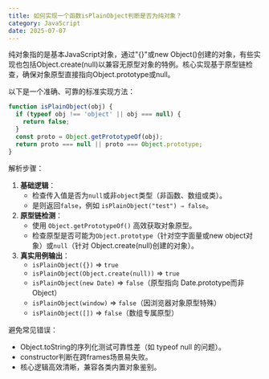 ```yaml
---
title: 如何实现一个函数isPlainObject判断是否为纯对象？
category: JavaScript
date: 2025-07-07
---
```

纯对象指的是基本JavaScript对象，通过"{}"或new Object()创建的对象，有些实现也包括Object.create(null)以兼容无原型对象的特例。核心实现基于原型链检查，确保对象原型直接指向Object.prototype或null。

以下是一个准确、可靠的标准实现方法：
```javascript
function isPlainObject(obj) {
  if (typeof obj !== 'object' || obj === null) {
    return false;
  }
  const proto = Object.getPrototypeOf(obj);
  return proto === null || proto === Object.prototype;
}
```
解析步骤：
1. **基础逻辑**：
   - 检查传入值是否为`null`或非`object`类型（非函数、数组或类）。
   - 是则返回`false`，例如 `isPlainObject("test") ⇒ false`。
2. **原型链检测**：
   - 使用 `Object.getPrototypeOf()` 高效获取对象原型。
   - 检查原型是否可能为`Object.prototype`（针对空字面量或new object对象）或`null`（针对 Object.create(null)创建的对象）。
3. **真实用例输出**：
   - `isPlainObject({})` ⇒ `true`  
   - `isPlainObject(Object.create(null))` ⇒ `true`  
   - `isPlainObject(new Date)` ⇒ `false`（原型指向 Date.prototype而非Object）  
   - `isPlainObject(window)` ⇒ `false`（因浏览器对象原型特殊）  
   - `isPlainObject([])` ⇒ `false`（数组专属原型）

避免常见错误：
- Object.toString的序列化测试可靠性差（如 typeof null 的问题）。
- constructor判断在跨frames场景易失败。
- 核心逻辑高效清晰，兼容各类内置对象鉴别。
